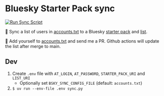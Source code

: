 # Bluesky Starter Pack sync

[![Run Sync Script](https://github.com/jaseemabid/bluesky-sync/actions/workflows/sync.yaml/badge.svg)](https://github.com/jaseemabid/bluesky-sync/actions/workflows/sync.yaml)

🔄 Sync a list of users in [accounts.txt] to a Bluesky [starter pack][sp] and [list].

🐙 Add yourself to [accounts.txt] and send me a PR. Github actions will update the list after merge to main.

## Dev

1. Create `.env` file with `AT_LOGIN`, `AT_PASSWORD`, `STARTER_PACK_URI` and `LIST_URI`
    - Optionally set `BSKY_SYNC_CONFIG_FILE` (default: `accounts.txt`)
2. `$ uv run --env-file .env sync.py`




[sp]: https://bsky.app/starter-pack/jabid.in/3lagxhtghxi2e
[accounts.txt]: https://github.com/jaseemabid/bluesky-sync/blob/main/accounts.txt
[list]: https://bsky.app/profile/jabid.in/lists/3lawghh5a6v2c

